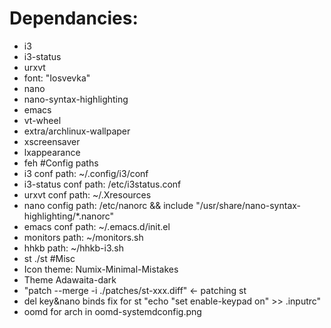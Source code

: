 # Dependancies:
- i3
- i3-status
- urxvt
- font: "Iosvevka"
- nano
- nano-syntax-highlighting 
- emacs
- vt-wheel
- extra/archlinux-wallpaper
- xscreensaver
- lxappearance
- feh
#Config paths
- i3 conf 		    path: ~/.config/i3/conf
- i3-status conf    path: /etc/i3status.conf
- urxvt conf 		path: ~/.Xresources
- nano config 		path: /etc/nanorc && include "/usr/share/nano-syntax-highlighting/*.nanorc"
- emacs conf        path: ~/.emacs.d/init.el
- monitors          path: ~/monitors.sh
- hhkb              path: ~/hhkb-i3.sh
- st                ./st
#Misc
- Icon theme: Numix-Minimal-Mistakes
- Theme Adawaita-dark
- "patch --merge -i ./patches/st-xxx.diff" <- patching st
- del key&nano binds fix for st "echo "set enable-keypad on" >> .inputrc"
- oomd for arch in oomd-systemdconfig.png
